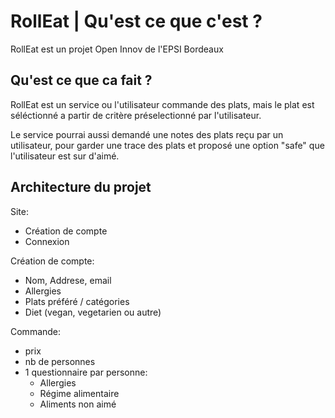 # RollEat | Qu'est ce que c'est ?
RollEat est un projet Open Innov de l'EPSI Bordeaux

## Qu'est ce que ca fait ?
RollEat est un service ou l'utilisateur commande des plats, mais le plat est séléctionné a partir de critère préselectionné par l'utilisateur.

Le service pourrai aussi demandé une notes des plats reçu par un utilisateur, pour garder une trace des plats et proposé une option "safe" que l'utilisateur est sur d'aimé.


## Architecture du projet


Site:
 - Création de compte
 - Connexion


Création de compte:
 - Nom, Addrese, email
 - Allergies
 - Plats préféré / catégories
 - Diet (vegan, vegetarien ou autre)
 

Commande:
 - prix
 - nb de personnes
 - 1 questionnaire par personne:
   - Allergies
   - Régime alimentaire
   - Aliments non aimé